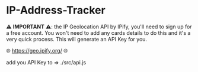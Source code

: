 # IP-Address-Tracker

⚠️ **IMPORTANT** ⚠️: the IP Geolocation API by IPify, you'll need to sign up for a free account. You won't need to add any cards details to do this and it's a very quick process. This will generate an API Key for you.

🌐 https://geo.ipify.org/ 🌐

add you API Key to => ./src/api.js